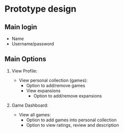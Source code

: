 # Prototype design

## Main login
* Name
* Username/password

## Main Options
1. View Profile: <br>
    * View personal collection (games): <br>
        * Option to add/remove games <br>
        * View expansions <br>
            * Option to add/remove expansions <br>

2. Game Dashboard: <br>
    * View all games: <br>
        * Option to add games into personal collection <br>
        * Option to view ratings, review and description <br>

